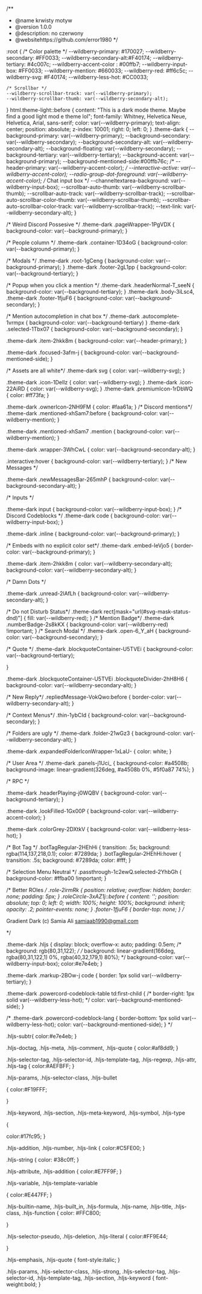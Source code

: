 /**
 * @name krwisty motyw
 * @version 1.0.0
 * @description: no czerwony
 * @websitehttps://github.com/error1980
 */




:root {
    /* Color palette */
    --wildberry-primary: #170027;
    --wildberry-secondary: #FF0033;
    --wildberry-secondary-alt:#F40174;
    --wildberry-tertiary: #4c007c;
    --wildberry-accent-color : #00ffb7;
    --wildberry-input-box: #FF0033;
    --wildberry-mention:  #660033;
    --wildberry-red: #ff6c5c;
    --wildberry-svg: #F40174;
    --wildberry-less-hot: #CC0033;

    /* Scrollbar */
    --wildberry-scrollbar-track: var(--wildberry-primary);
    --wildberry-scrollbar-thumb: var(--wildberry-secondary-alt);
    
}
html.theme-light::before {
    content: "This is a dark mode theme. Maybe find a good light mod e theme lol";
    font-family: Whitney, Helvetica Neue, Helvetica, Arial, sans-serif;
    color: var(--wildberry-primary);
    text-align: center;
    position: absolute;
    z-index: 10001;
    right: 0;
    left: 0;
}
.theme-dark {
    --background-primary: var(--wildberry-primary);
    --background-secondary: var(--wildberry-secondary);
    --background-secondary-alt: var(--wildberry-secondary-alt);
    --background-floating: var(--wildberry-secondary);
    --background-tertiary: var(--wildberry-tertiary);
    --background-accent: var(--background-primary);
    --background-mentioned-side:#00ffb76c;
    /* --header-primary: var(--wildberry-accent-color); */
    --interactive-active: var(--wildberry-accent-color);
    --radio-group-dot-foreground: var(--wildberry-accent-color);
    /* Chat input box */
    --channeltextarea-background: var(--wildberry-input-box);
    --scrollbar-auto-thumb: var(--wildberry-scrollbar-thumb);
    --scrollbar-auto-track: var(--wildberry-scrollbar-track);
    --scrollbar-auto-scrollbar-color-thumb: var(--wildberry-scrollbar-thumb);
    --scrollbar-auto-scrollbar-color-track: var(--wildberry-scrollbar-track);
    --text-link: var(--wildberry-secondary-alt);
}

/* Weird Discord Possesive */
.theme-dark .pageWrapper-1PgVDX {
  background-color: var(--background-primary);
}


/* People column */
.theme-dark .container-1D34oG { background-color: var(--background-primary); }

/* Modals */
.theme-dark .root-1gCeng { background-color: var(--background-primary); }
.theme-dark .footer-2gL1pp { background-color: var(--background-tertiary); }

/* Popup when you click a mention */
.theme-dark .headerNormal-T_seeN { background-color: var(--background-tertiary); }
.theme-dark .body-3iLsc4, .theme-dark .footer-1fjuF6 { background-color: var(--background-secondary); }

/* Mention autocompletion in chat box */
.theme-dark .autocomplete-1vrmpx { background-color: var(--background-tertiary) }
.theme-dark .selected-1Tbx07 { background-color: var(--background-secondary); }

.theme-dark .item-2hkk8m {
    background-color: var(--header-primary);
}


.theme-dark .focused-3afm-j {
  background-color: var(--background-mentioned-side);
}



/* Assets are all white*/
.theme-dark svg {
    color: var(--wildberry-svg);
}

.theme-dark .icon-1DeIlz {
  color: var(--wildberry-svg);
}
.theme-dark .icon-22AiRD {
  color: var(--wildberry-svg);
}
.theme-dark .premiumIcon-1rDbWQ {
    color: #ff73fa;
}

.theme-dark .ownerIcon-2NH9FM {
    color: #faa61a;
}
/* Discord mentions*/
.theme-dark .mentioned-xhSam7:before {
    background-color: var(--wildberry-mention);
}

.theme-dark .mentioned-xhSam7 .mention {
    background-color: var(--wildberry-mention);
}

.theme-dark .wrapper-3WhCwL {
  color: var(--background-secondary-alt);
}

.interactive:hover {
  background-color: var(--wildberry-tertiary);
}
/* New Messages */

.theme-dark .newMessagesBar-265mhP {
  background-color: var(--background-secondary-alt);
}


/* Inputs */

.theme-dark input {
  background-color: var(--wildberry-input-box);
}
/* Discord Codeblocks */
.theme-dark code {
    background-color: var(--wildberry-input-box);
}

.theme-dark .inline {
    background-color: var(--background-primary);
}


/* Embeds with no explicit color set*/
.theme-dark .embed-IeVjo5 {
    border-color: var(--background-primary);
}

.theme-dark .item-2hkk8m {
  color: var(--wildberry-secondary-alt);
  background-color: var(--wildberry-secondary-alt);
}

/* Damn Dots */

.theme-dark .unread-2lAfLh {
  background-color: var(--wildberry-secondary-alt);
}

/* Do not Disturb Status*/
.theme-dark rect[mask="url(#svg-mask-status-dnd)"] {
    fill: var(--wildberry-red);
}
/* Mention Badge*/
.theme-dark .numberBadge-2s8kKX {
    background-color: var(--wildberry-red) !important;
}
/* Search Modal */
.theme-dark .open-6_Y_aH {
    background-color: var(--background-secondary);
}

/* Quote */
.theme-dark .blockquoteContainer-U5TVEi {
    background-color: var(--background-tertiary);
    
}

.theme-dark .blockquoteContainer-U5TVEi .blockquoteDivider-2hH8H6 {
  background-color: var(--wildberry-secondary-alt);
}

/* New Reply*/
.repliedMessage-VokQwo:before {
    border-color: var(--wildberry-secondary-alt);
}

/* Context Menus*/
.thin-1ybCId {
    background-color: var(--background-secondary);
}

/* Folders are ugly */
.theme-dark .folder-21wGz3 {
  background-color: var(--wildberry-secondary-alt);
}

.theme-dark .expandedFolderIconWrapper-1xLaU- {
  color: white;
}

/* User Area */
.theme-dark .panels-j1Uci_ {
  background-color: #a4508b;
  background-image: linear-gradient(326deg, #a4508b 0%, #5f0a87 74%);
}

/* RPC */

.theme-dark .headerPlaying-j0WQBV {
  background-color: var(--background-tertiary);
}

.theme-dark .lookFilled-1Gx00P {
  background-color: var(--wildberry-accent-color);
}

.theme-dark .colorGrey-2DXtkV {
  background-color: var(--wildberry-less-hot);
}

/* Bot Tag */
.botTagRegular-2HEhHi {
  transition: .5s;
  background: rgba(114,137,218,0.1);
  color: #7289da;
}
.botTagRegular-2HEhHi:hover {
  transition: .5s;
  background: #7289da;
  color: #fff;
}

/* Selection Menu Neutral */
.passthrough-1c2ewQ.selected-2YhbGh  {
  background-color: #ffba00 !important;
}

/* Better ROles */
.role-2irmRk {
  position: relative;
  overflow: hidden;
  border: none;
  padding: 5px;
}
.roleCircle-3xAZ1j::before {
  content: '';
  position: absolute;
  top: 0;
  left: 0;
  width: 100%;
  height: 100%;
  background: inherit;
  opacity: .2;
  pointer-events: none;
}
.footer-1fjuF6 {
  border-top: none;
}
/*

Gradient Dark (c) Samia Ali <samiaab1990@gmail.com>

*/

.theme-dark .hljs
{
display: block;
overflow-x: auto;
padding: 0.5em;
/* background: rgb(80,31,122); */
/* background: linear-gradient(166deg, rgba(80,31,122,1) 0%, rgba(40,32,179,1) 80%); */
background-color: var(--wildberry-input-box);
color:#e7e4eb;
}

.theme-dark .markup-2BOw-j code {
  border: 1px solid var(--wildberry-tertiary);
}

.theme-dark .powercord-codeblock-table td:first-child {
  /* border-right: 1px solid var(--wildberry-less-hot); */
  color: var(--background-mentioned-side);
}

/* .theme-dark .powercord-codeblock-lang {
   border-bottom: 1px solid var(--wildberry-less-hot); 
  color: var(--background-mentioned-side);
}  */

.hljs-subtr{
  color:#e7e4eb;
}

.hljs-doctag,
.hljs-meta,
.hljs-comment,
.hljs-quote
{
  color:#af8dd9;
}

.hljs-selector-tag,
.hljs-selector-id,
.hljs-template-tag,
.hljs-regexp,
.hljs-attr,
.hljs-tag
{
  color:#AEFBFF;
}

.hljs-params,
.hljs-selector-class,
.hljs-bullet

{
  color:#F19FFF;
  
}

.hljs-keyword,
.hljs-section,
.hljs-meta-keyword,
.hljs-symbol,
.hljs-type

{

  color:#17fc95;
}

.hljs-addition,
.hljs-number,
.hljs-link
{
  color:#C5FE00;
}


.hljs-string
{
  color: #38c0ff;
}


.hljs-attribute,
.hljs-addition
{
  color:#E7FF9F;
}

.hljs-variable,
.hljs-template-variable

{
  color:#E447FF;
}

.hljs-builtin-name,
.hljs-built_in,
.hljs-formula,
.hljs-name,
.hljs-title,
.hljs-class,
.hljs-function
{
  color: #FFC800;

}

.hljs-selector-pseudo,
.hljs-deletion,
.hljs-literal
{
  color:#FF9E44;

}

.hljs-emphasis,
.hljs-quote
{
  font-style:italic;
}

.hljs-params,
.hljs-selector-class,
.hljs-strong,
.hljs-selector-tag,
.hljs-selector-id,
.hljs-template-tag,
.hljs-section,
.hljs-keyword
{
  font-weight:bold;
}
